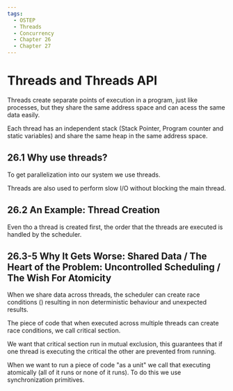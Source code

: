 ```yaml
---
tags:
  - OSTEP
  - Threads
  - Concurrency
  - Chapter 26
  - Chapter 27
---
```


# Threads and Threads API

Threads create separate points of execution in a program, just like processes, but they share the same address space and can acess the same data easily.

Each thread has an independent stack (Stack Pointer, Program counter and static variables) and share the same heap in the same address space.

## 26.1 Why use threads?
To get parallelization into our system we use threads.

Threads are also used to perform slow I/O without blocking the main thread.

## 26.2 An Example: Thread Creation
Even tho a thread is created first, the order that the threads are executed is handled by the scheduler.

## 26.3-5 Why It Gets Worse: Shared Data / The Heart of the Problem: Uncontrolled Scheduling / The Wish For Atomicity
When we share data across threads, the scheduler can create race conditions () resulting in non deterministic behaviour and unexpected results.

The piece of code that when executed across multiple threads can create race conditions, we call critical section.

We want that critical section run in mutual exclusion, this guarantees that if one thread is executing the critical the other are prevented from running.

When we want to run a piece of code "as a unit" we call that executing atomically (all of it runs or none of it runs). To do this we use synchronization primitives.
